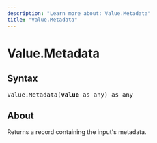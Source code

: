 ```yaml
---
description: "Learn more about: Value.Metadata"
title: "Value.Metadata"
---
```

# Value.Metadata

## Syntax

<pre>
Value.Metadata(<b>value</b> as any) as any
</pre>

## About

Returns a record containing the input's metadata.
